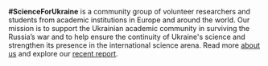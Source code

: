 **#ScienceForUkraine** is a community group of volunteer researchers and students from academic institutions in Europe and around the world. Our mission is to support the Ukrainian academic community in surviving the Russia’s war and to help ensure the continuity of Ukraine's science and strengthen its presence in the international science arena.
Read more [about us](/about) and explore our [recent report](https://papers.ssrn.com/sol3/papers.cfm?abstract_id=4139263). 
 
